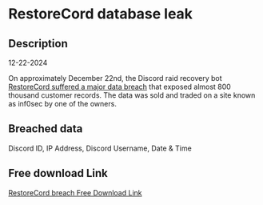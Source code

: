 # RestoreCord database leak

## Description

12-22-2024

On approximately December 22nd, the Discord raid recovery bot <a href="https://archive.is/DhUUT" target="_blank" rel="noopener">RestoreCord suffered a major data breach</a> that exposed almost 800 thousand customer records. The data was sold and traded on a site known as inf0sec by one of the owners.

## Breached data

Discord ID, IP Address, Discord Username, Date & Time

## Free download Link

[RestoreCord breach Free Download Link](https://files.vc/d/dl?hash=2f000b0887499da7f7d2a9bfb817ad6c)

